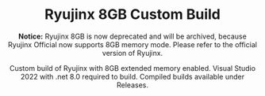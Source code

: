 
<h1 align="center">
Ryujinx 8GB Custom Build
</h1>

<p align="center">
<b>Notice:</b> Ryujinx 8GB is now deprecated and will be archived, because Ryujinx Official now supports 8GB memory mode. Please refer to the official version of Ryujinx.
</p>

<p align="center">
Custom build of Ryujinx with 8GB extended memory enabled. Visual Studio 2022 with .net 8.0 required to build. Compiled builds available under Releases.
</p>
